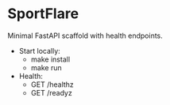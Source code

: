 # SportFlare

Minimal FastAPI scaffold with health endpoints.

- Start locally:
  - make install
  - make run
- Health:
  - GET /healthz
  - GET /readyz
